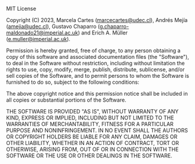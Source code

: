 MIT License

Copyright (C) 2023, Marcela Cartes (marcecartes@udec.cl), Andrés Mejía (amejia@udec.cl), Gustavo Chaparro (g.chaparro-maldonado21@imperial.ac.uk) and Erich A. Müller (e.muller@imperial.ac.uk).

Permission is hereby granted, free of charge, to any person obtaining a copy of this software and associated documentation files (the "Software"), to deal in the Software without restriction, including without limitation the rights to use, copy, modify, merge, publish, distribute, sublicense, and/or sell copies of the Software, and to permit persons to whom the Software is furnished to do so, subject to the following conditions:

The above copyright notice and this permission notice shall be included in all copies or substantial portions of the Software.

THE SOFTWARE IS PROVIDED "AS IS", WITHOUT WARRANTY OF ANY KIND, EXPRESS OR IMPLIED, INCLUDING BUT NOT LIMITED TO THE WARRANTIES OF MERCHANTABILITY, FITNESS FOR A PARTICULAR PURPOSE AND NONINFRINGEMENT. IN NO EVENT SHALL THE AUTHORS OR COPYRIGHT HOLDERS BE LIABLE FOR ANY CLAIM, DAMAGES OR OTHER LIABILITY, WHETHER IN AN ACTION OF CONTRACT, TORT OR OTHERWISE, ARISING FROM, OUT OF OR IN CONNECTION WITH THE SOFTWARE OR THE USE OR OTHER DEALINGS IN THE SOFTWARE.